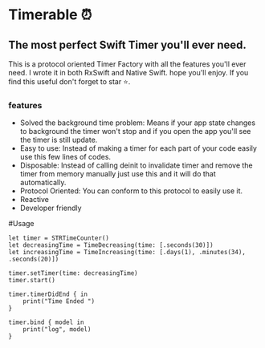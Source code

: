 # Timerable ⏰
## The most perfect Swift Timer you'll ever need.
This is a protocol oriented Timer Factory with all the features you'll ever need. I wrote it in both RxSwift and Native Swift. hope you'll enjoy.
If you find this useful don't forget to star ⭐️.

### features
- Solved the background time problem: Means if your app state changes to background the timer won't stop and if you open the app you'll see the timer is still update.
- Easy to use: Instead of making a timer for each part of your code easily use this few lines of codes.
- Disposable: Instead of calling deinit to invalidate timer and remove the timer from memory manually just use this and it will do that automatically.
- Protocol Oriented: You can conform to this protocol to easily use it.
- Reactive
- Developer friendly

#Usage
``` 
let timer = STRTimeCounter()
let decreasingTime = TimeDecreasing(time: [.seconds(30)])
let increasingTime = TimeIncreasing(time: [.days(1), .minutes(34), .seconds(20)])
        
timer.setTimer(time: decreasingTime)
timer.start()
        
timer.timerDidEnd { in
    print("Time Ended ")
}

timer.bind { model in
    print("log", model)
}
```
